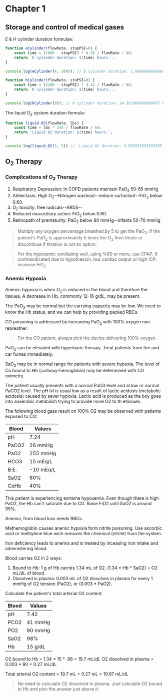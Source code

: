 # Chapter 1

## Storage and control of medical gases

E & H cylinder duration formulae:
 
```js
function eCylinder(flowRate, stopPSI=0) {
    const time = (1800 - stopPSI) * 0.28 / flowRate / 60;
    return `E cylinder duration: ${time} hours.`;
}

console.log(eCylinder(4, 200)); // E cylinder duration: 1.866666666666667 hours.

function hCylinder(flowRate, stoPSI=0) {
	const time = (2200 - stopPSI) * 3.14 / flowRate / 60;
	return `H cylinder duration: ${time} hours.`;
}

console.log(hCylinder(8)); // H cylinder duration: 14.391666666666667 hours.
```

The liquid O<sub>2</sub> system duration formula:

```js
function liquid_O2(flowRate, lbs) {
    const time = lbs * 344 / flowRate / 60;
    return `Liquid O2 duration: ${time} hours.`;
}

console.log(liquid_O2(3, 5)) // 'Liquid O2 duration: 9.555555555555555 hours.'
```

## O<sub>2</sub> Therapy

### Complications of O<sub>2</sub> Therapy

1. Respiratory Depression: In COPD patients maintain PaO<sub>2</sub> 50-65 mmHg
1. Atelectasis: High O<sub>2</sub>--Nitrogen washout--reduce
surfactant--FiO<sub>2</sub> below 0.60.
1. O<sub>2</sub> toxicity: free radicals--ARDS--
1. Reduced mucociliary action: FiO<sub>2</sub> below 0.60.
1. Retinopath of prematurity: PaO<sub>2</sub> below 80 mmHg--infants 50-70 mmHg


> Multiply any oxygen percentage breathed by 5 to get the PaO<sub>2</sub>.
> If the patient's PaO<sub>2</sub> is approximately 5 times the O<sub>2</sub>
> then titrate or discontinue if titration is not an option.


> For the hypoxemic ventilating well, using %60 or more, use CPAP. If
> contraindicated due to hypotnesion, low cardiac output or high ICP, increase
> FiO<sub>2</sub>.


### Anemic Hypoxia

Anemic hypoxia is when O<sub>2</sub> is reduced in the blood and therefore the
tissues. A decrease in Hb, commonly 12-16 g/dL, may be present.

The PaO<sub>2</sub> may be normal but the carrying capacity may be low. We
need to know the Hb status, and we can help by providing packed RBCs.

CO poisoning is addressed by increasing PaO<sub>2</sub> with 100% oxygen non-rebreather.

> For the CO patient, always pick the device delivering 100% oxygen.

PaO<sub>2</sub> can be elevated with hyperbaric therapy. Treat patients from
fire and car fumes immediately.

SaO<sub>2</sub> may be in normal range for patients with severe hypoxia.
The level of Co bound to Hb (carboxy-hemoglobin) may be determined with CO
oximetry.

The patient usually presents with a normal PaO3 level and al low or normal
PaCO2 level. The pH lvl is usual low as a result of lactic acidosis (metabolic
acidosis) caused by sever hypoxia. Lactic acid is produced as the boy goes into
anaerobic metabilish trying to provide more O2 to th etissues.

The following blood gass result on 100% O2 may be observed with patients
exposed to CO:

| Blood | Values |
|-------|--------|
|pH | 7.24 |
|PaCO2 | 26 mmHg |
|PaO2 | 255 mmHg |
|HCO3 | 15 mEq/L|
|B.E.| -10 mEq/L|
|SaO2| 60% |
|CoHb| 40% |

This patient is experiencing extreme  hypoxemia. Even though there is high
PaO2, the Hb can't saturate due to CO. Raise FiO2 until SaO2 is around 95%.

Anemia, from blood loss needs RBCs.

Methemoglobin causes anemic hypoxia form nitrite poisoning. Use ascorbic acid
or methylene blue wich removes the chemical (nitrite) from the system.

Iron deficiency leads to anemia and is treated by inceasing iron intake and
administering blood.

Blood carries O2 in 2 ways:
1. Bound to Hb: 1 g of Hb carries 1.34 mL of O2. (1.34 * Hb * SaO2) = O2 mL/dL
of blood.
2. Dissolved in plasma: 0.003 mL of O2 dissolves in plasma for every 1 mmHg of
O2 tension (PaO2), or (0.003 * PaO2).

Calculate the patient's total arterial O2 content:

|Blood|Values|
|-----|------|
|pH|7.42|
|PCO2|41 mmHg|
|PO2|90 mmHg|
|SaO2|98%|
|Hb|15 g/dL|

O2 bound to Hb = 1.34 * 15 * .98 = 19.7 mL/dL
O2 dissolved in plasma = 0.003 * 90 = 0.27 mL/dL

Total arterial O2 content = 19.7 mL + 0.27 mL = 19.97 mL/dL

> No need to calculate O2 dissolved in plasma. Just calculate O2 bound to Hb
> and pick the answer just above it.

